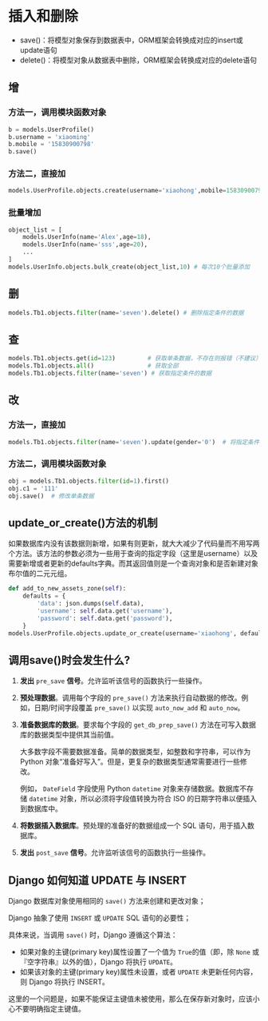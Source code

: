 # 插入和删除

- save()：将模型对象保存到数据表中，ORM框架会转换成对应的insert或update语句
- delete()：将模型对象从数据表中删除，ORM框架会转换成对应的delete语句



## 增

### 方法一，调用模块函数对象

~~~ python
b = models.UserProfile()
b.username = 'xiaoming'
b.mobile = '15830900798'
b.save()
~~~



### **方法二，直接加**

~~~ python
models.UserProfile.objects.create(username='xiaohong',mobile=15830900797)
~~~



###  批量增加

~~~ python
object_list = [
    models.UserInfo(name='Alex',age=18),
    models.UserInfo(name='sss',age=20),
    ...
]
models.UserInfo.objects.bulk_create(object_list,10) # 每次10个批量添加
~~~



## 删

~~~ python
models.Tb1.objects.filter(name='seven').delete() # 删除指定条件的数据
~~~



## 查

~~~ python
models.Tb1.objects.get(id=123)         # 获取单条数据，不存在则报错（不建议）
models.Tb1.objects.all()               # 获取全部
models.Tb1.objects.filter(name='seven') # 获取指定条件的数据
~~~



## 改

### 方法一，直接加

~~~ python
models.Tb1.objects.filter(name='seven').update(gender='0')  # 将指定条件的数据更新，均支持 **kwargs
~~~

### 方法二，调用模块函数对象

~~~ python
obj = models.Tb1.objects.filter(id=1).first()
obj.c1 = '111'
obj.save()  # 修改单条数据
~~~



## update_or_create()方法的机制

如果数据库内没有该数据则新增，如果有则更新，就大大减少了代码量而不用写两个方法。该方法的参数必须为一些用于查询的指定字段（这里是username）以及需要新增或者更新的defaults字典。而其返回值则是一个查询对象和是否新建对象布尔值的二元元组。

~~~ python
def add_to_new_assets_zone(self):
    defaults = {
        'data': json.dumps(self.data),
        'username': self.data.get('username'),
        'password': self.data.get('password'),
    }
models.UserProfile.objects.update_or_create(username='xiaohong', defaults=defaults)
~~~



## 调用save()时会发生什么?

1. **发出** `pre_save` **信号**。允许监听该信号的函数执行一些操作。

2. **预处理数据**。调用每个字段的 `pre_save()` 方法来执行自动数据的修改。例如，日期/时间字段覆盖 `pre_save()` 以实现 `auto_now_add` 和 `auto_now`。

3. **准备数据库的数据**。要求每个字段的 `get_db_prep_save()` 方法在可写入数据库的数据类型中提供其当前值。

   大多数字段不需要数据准备。简单的数据类型，如整数和字符串，可以作为 Python 对象“准备好写入”。但是，更复杂的数据类型通常需要进行一些修改。

   例如， `DateField` 字段使用 Python `datetime` 对象来存储数据。数据库不存储 `datetime` 对象，所以必须将字段值转换为符合 ISO 的日期字符串以便插入到数据库中。

4. **将数据插入数据库**。预处理的准备好的数据组成一个 SQL 语句，用于插入数据库。

5. **发出** `post_save` **信号**。允许监听该信号的函数执行一些操作。



## Django 如何知道 UPDATE 与 INSERT

 Django 数据库对象使用相同的 `save()` 方法来创建和更改对象；

Django 抽象了使用 `INSERT` 或 `UPDATE` SQL 语句的必要性；

具体来说，当调用 `save()` 时，Django 遵循这个算法：

- 如果对象的主键(primary key)属性设置了一个值为 `True`的值（即，除 `None` 或『空字符串』以外的值），Django 将执行 `UPDATE`。
- 如果该对象的主键(primary key)属性未设置，或者 `UPDATE` 未更新任何内容，则 Django 将执行 INSERT。

这里的一个问题是，如果不能保证主键值未被使用，那么在保存新对象时，应该小心不要明确指定主键值。